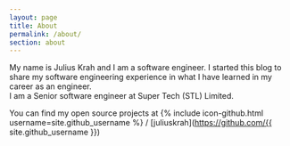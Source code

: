 ```yaml
---
layout: page
title: About
permalink: /about/
section: about
---
```


My name is Julius Krah and I am a software engineer. I started this blog to share my software engineering experience in what
I have learned in my career as an engineer.  
I am a Senior software engineer at Super Tech (STL) Limited.

You can find my open source projects at
{% include icon-github.html username=site.github_username %} /
[juliuskrah](https://github.com/{{ site.github_username }})
